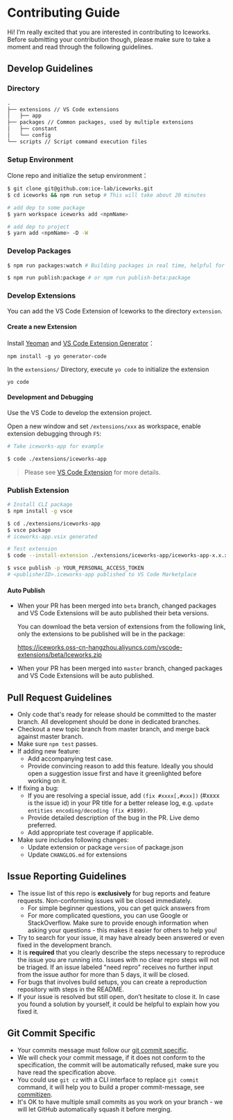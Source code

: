 # Contributing Guide

Hi! I’m really excited that you are interested in contributing to Iceworks. Before submitting your contribution though, please make sure to take a moment and read through the following guidelines.

## Develop Guidelines

### Directory

```md
.
├── extensions // VS Code extensions
│   ├── app
├── packages // Common packages, used by multiple extensions
│   ├── constant
│   └── config
└── scripts // Script command execution files
```

### Setup Environment

Clone repo and initialize the setup environment：

```bash
$ git clone git@github.com:ice-lab/iceworks.git
$ cd iceworks && npm run setup # This will take about 20 minutes

# add dep to some package
$ yarn workspace iceworks add <npmName>

# add dep to project
$ yarn add <npmName> -D -W
```

### Develop Packages

```bash
$ npm run packages:watch # Building packages in real time, helpful for develop extension

$ npm run publish:package # or npm run publish-beta:package
```

### Develop Extensions

You can add the VS Code Extension of Iceworks to the directory `extension`.

#### Create a new Extension

Install [Yeoman](http://yeoman.io/) and [VS Code Extension Generator](https://www.npmjs.com/package/generator-code)：

```shell
npm install -g yo generator-code
```

In the `extensions/` Directory, execute `yo code` to initialize the extension

```shell
yo code
```

#### Development and Debugging  

Use the VS Code to develop the extension project. 

Open a new window and set `/extensions/xxx` as workspace, enable extension debugging through `F5`:

```bash
# Take iceworks-app for example

$ code ./extensions/iceworks-app
```

> Please see [VS Code Extension](https://code.visualstudio.com/api) for more details.

### Publish Extension

```bash
# Install CLI package
$ npm install -g vsce

$ cd ./extensions/iceworks-app
$ vsce package 
# iceworks-app.vsix generated

# Test extension
$ code --install-extension ./extensions/iceworks-app/iceworks-app-x.x.x.vsix

$ vsce publish -p YOUR_PERSONAL_ACCESS_TOKEN 
# <publisherID>.iceworks-app published to VS Code Marketplace
```

#### Auto Publish

- When your PR has been merged into `beta` branch, changed packages and VS Code Extensions will be auto published their beta versions.

  You can download the beta version of extensions from the following link, only the extensions to be published will be in the package:

  https://iceworks.oss-cn-hangzhou.aliyuncs.com/vscode-extensions/beta/Iceworks.zip
- When your PR has been merged into `master` branch, changed packages and VS Code Extensions will be auto published.

## Pull Request Guidelines

- Only code that's ready for release should be committed to the master branch. All development should be done in dedicated branches.
- Checkout a new topic branch from master branch, and merge back against master branch.
- Make sure `npm test` passes.
- If adding new feature:
  - Add accompanying test case.
  - Provide convincing reason to add this feature. Ideally you should open a suggestion issue first and have it greenlighted before working on it.
- If fixing a bug:
  - If you are resolving a special issue, add `(fix #xxxx[,#xxx])` (#xxxx is the issue id) in your PR title for a better release log, e.g. `update entities encoding/decoding (fix #3899)`.
  - Provide detailed description of the bug in the PR. Live demo preferred.
  - Add appropriate test coverage if applicable.
- Make sure includes following changes:
  - Update extension or package `version` of package.json
  - Update `CHANGLOG.md` for extensions

## Issue Reporting Guidelines

- The issue list of this repo is **exclusively** for bug reports and feature requests. Non-conforming issues will be closed immediately.
  - For simple beginner questions, you can get quick answers from
  - For more complicated questions, you can use Google or StackOverflow. Make sure to provide enough information when asking your questions - this makes it easier for others to help you!
- Try to search for your issue, it may have already been answered or even fixed in the development branch.
- It is **required** that you clearly describe the steps necessary to reproduce the issue you are running into. Issues with no clear repro steps will not be triaged. If an issue labeled "need repro" receives no further input from the issue author for more than 5 days, it will be closed.
- For bugs that involves build setups, you can create a reproduction repository with steps in the README.
- If your issue is resolved but still open, don’t hesitate to close it. In case you found a solution by yourself, it could be helpful to explain how you fixed it.

## Git Commit Specific

- Your commits message must follow our [git commit specific](./GIT_COMMIT_SPECIFIC.md).
- We will check your commit message, if it does not conform to the specification, the commit will be automatically refused, make sure you have read the specification above.
- You could use `git cz` with a CLI interface to replace `git commit` command, it will help you to build a proper commit-message, see [commitizen](https://github.com/commitizen/cz-cli).
- It's OK to have multiple small commits as you work on your branch - we will let GitHub automatically squash it before merging.
